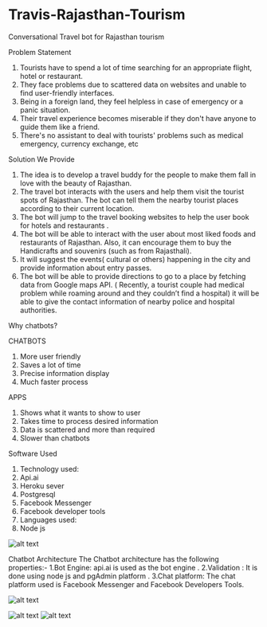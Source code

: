 # Travis-Rajasthan-Tourism
Conversational Travel bot for Rajasthan tourism

Problem Statement
1. Tourists have to spend a lot of time searching for an appropriate flight, hotel or restaurant.
2. They  face problems due to scattered data on websites and unable to find user-friendly interfaces.
3. Being in a foreign land, they feel helpless in case  of emergency or a panic situation. 
4. Their travel experience becomes miserable if they don't have anyone to guide them like a friend.
5. There's no assistant to deal with tourists' problems such as medical emergency, currency exchange, etc

Solution We Provide
1. The idea is to develop a travel buddy for the people to make them fall in love with the beauty of Rajasthan.
2. The travel bot interacts with the users and help them visit the tourist spots of Rajasthan. The bot can tell them the nearby tourist places according to their current location.
3. The bot will jump to the travel booking websites to help the user book for hotels and restaurants .
4. The bot  will be able to interact with the user about most liked foods and restaurants of Rajasthan. Also, it can encourage them to buy  the Handicrafts and souvenirs (such as from Rajasthali).
5. It will suggest the events( cultural or others) happening in the city and provide information about  entry passes.
6. The bot will be able to provide directions to go to a place by fetching data from Google maps API.	( Recently, a tourist couple had medical problem while roaming around and they couldn’t find a hospital) it will be able to give the contact information of nearby  police and hospital authorities.

Why chatbots?

CHATBOTS
1. More user friendly
2. Saves a lot of time
3. Precise information display
4. Much faster process

APPS
1. Shows what it wants to show to user
2. Takes time to process desired information
3. Data is scattered and more than required
4. Slower than chatbots

Software Used

1. Technology used:
2. Api.ai
3. Heroku sever
4. Postgresql 
5. Facebook Messenger
6. Facebook developer tools
7. Languages used:
8. Node js

![alt text]( https://user-images.githubusercontent.com/37470609/37686246-8d5af3ba-2cbc-11e8-9ffe-defd2bbfee47.jpeg)

Chatbot Architecture
The Chatbot architecture has the following properties:-
1.Bot Engine: api.ai is used as the bot engine .
2.Validation : It is done using node js and pgAdmin platform .
3.Chat platform: The chat platform used is Facebook Messenger and Facebook Developers Tools.

![alt text]( https://user-images.githubusercontent.com/37470609/37686288-cd67b812-2cbc-11e8-8cc4-9da8f62008bd.jpeg)


![alt text]( https://user-images.githubusercontent.com/37470609/37686296-d4d2d8fc-2cbc-11e8-9e08-901520bd92ae.jpeg)
![alt text]( https://user-images.githubusercontent.com/37470609/37686300-dbc58ae2-2cbc-11e8-9c02-9a34520ae504.jpeg)
